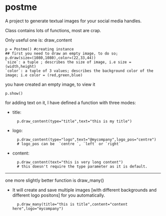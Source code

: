 # postme
A project to generate textual images for your social media handles.


Class contains lots of functions, most are crap.


Only useful one is: draw_content



    p = Postme() #creating instance
    ## first you need to draw an empty image, to do so;
    p.draw(size=(1080,1080),color=(22,33,44))
    `size`: a tuple ; describes the size of image, i.e size = (width,height)
    `color`: a tuple of 3 values; describes the background color of the image; i.e color = (red,green,blue)

you have created an empty image, to view it

    p.show()

for adding text on it, I have defined a function with three modes:

- title:

        p.draw_content(type="title",text="this is my title")

- logo:

        p.draw_content(type="logo",text="@mycompany",logo_pos="centre")
        # logo_pos can be  `centre `, `left` or `right`
- content:

        p.draw_content(text="this is very long content")
        # this doesn't require the type parameter as it is default.

----

one more slightly better function is draw_many()

- It will create and save multiple images [with different backgrounds and different logo positons] for you automatically.

        p.draw_many(title="this is title",content="content here",logo="mycompany")
